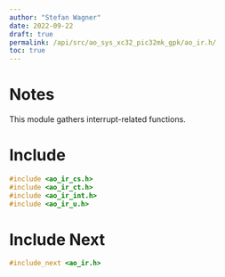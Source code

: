 ```yaml
---
author: "Stefan Wagner"
date: 2022-09-22
draft: true
permalink: /api/src/ao_sys_xc32_pic32mk_gpk/ao_ir.h/
toc: true
---
```


# Notes

This module gathers interrupt-related functions.

# Include

```c
#include <ao_ir_cs.h>
#include <ao_ir_ct.h>
#include <ao_ir_int.h>
#include <ao_ir_u.h>
```

# Include Next

```c
#include_next <ao_ir.h>
```
